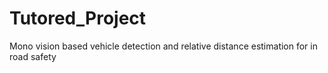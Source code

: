 # Tutored_Project
Mono vision based vehicle detection and relative distance estimation for in road safety

